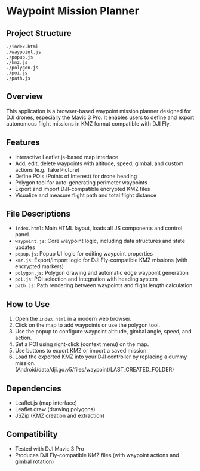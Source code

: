 # Waypoint Mission Planner

## Project Structure
```
./index.html
./waypoint.js
./popup.js
./kmz.js
./polygon.js
./poi.js
./path.js
```

## Overview
This application is a browser-based waypoint mission planner designed for DJI drones, especially the Mavic 3 Pro. It enables users to define and export autonomous flight missions in KMZ format compatible with DJI Fly.

## Features
- Interactive Leaflet.js-based map interface
- Add, edit, delete waypoints with altitude, speed, gimbal, and custom actions (e.g. Take Picture)
- Define POIs (Points of Interest) for drone heading
- Polygon tool for auto-generating perimeter waypoints
- Export and import DJI-compatible encrypted KMZ files
- Visualize and measure flight path and total flight distance

## File Descriptions
- `index.html`: Main HTML layout, loads all JS components and control panel
- `waypoint.js`: Core waypoint logic, including data structures and state updates
- `popup.js`: Popup UI logic for editing waypoint properties
- `kmz.js`: Export/import logic for DJI Fly-compatible KMZ missions (with encrypted markers)
- `polygon.js`: Polygon drawing and automatic edge waypoint generation
- `poi.js`: POI selection and integration with heading system
- `path.js`: Path rendering between waypoints and flight length calculation

## How to Use
1. Open the `index.html` in a modern web browser.
2. Click on the map to add waypoints or use the polygon tool.
3. Use the popup to configure waypoint altitude, gimbal angle, speed, and action.
4. Set a POI using right-click (context menu) on the map.
5. Use buttons to export KMZ or import a saved mission.
6. Load the exported KMZ into your DJI controller by replacing a dummy mission. (Android/data/dji.go.v5/files/waypoint/LAST_CREATED_FOLDER)

## Dependencies
- Leaflet.js (map interface)
- Leaflet.draw (drawing polygons)
- JSZip (KMZ creation and extraction)

## Compatibility
- Tested with DJI Mavic 3 Pro
- Produces DJI Fly-compatible KMZ files (with waypoint actions and gimbal rotation)
